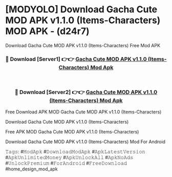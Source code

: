 # [MODYOLO] Download Gacha Cute MOD APK v1.1.0 (Items-Characters) MOD APK - (d24r7)
Download Gacha Cute MOD APK v1.1.0 (Items-Characters) Free Mod APK

<div align="center">
<h3>🔴 Download [Server1] 👉👉 <a href="https://apk-comot.site?title=Gacha_Cute_MOD_APK_v1.1.0_(Items-Characters)">Gacha Cute MOD APK v1.1.0 (Items-Characters) Mod Apk</a></h3><br>

<h3>🔴 Download [Server2] 👉👉 <a href="https://apk-comot.site?title=Gacha_Cute_MOD_APK_v1.1.0_(Items-Characters)">Gacha Cute MOD APK v1.1.0 (Items-Characters) Mod Apk</a></h3>
</div>


Free Download APK MOD Gacha Cute MOD APK v1.1.0 (Items-Characters)

Download Gacha Cute MOD APK v1.1.0 (Items-Characters) 

Free APK MOD Gacha Cute MOD APK v1.1.0 (Items-Characters) 

Download Gacha Cute MOD APK v1.1.0 (Items-Characters) Mod For Android

𝚃𝚊𝚐𝚜: #𝙼𝚘𝚍𝙰𝚙𝚔 #𝙳𝚘𝚠𝚗𝚕𝚘𝚊𝚍𝙼𝚘𝚍𝙰𝚙𝚔 #𝙰𝚙𝚔𝙻𝚊𝚝𝚎𝚜𝚝𝚅𝚎𝚛𝚜𝚒𝚘𝚗 #𝙰𝚙𝚔𝚄𝚗𝚕𝚒𝚖𝚒𝚝𝚎𝚍𝙼𝚘𝚗𝚎𝚢 #𝙰𝚙𝚔𝚄𝚗𝚕𝚘𝚌𝚔𝙰𝚕𝚕 #𝙰𝚙𝚔𝙽𝚘𝙰𝚍𝚜 #𝚄𝚗𝚕𝚘𝚌𝚔𝙿𝚛𝚎𝚖𝚒𝚞𝚖 #𝙵𝚘𝚛𝙰𝚗𝚍𝚛𝚘𝚒𝚍 #𝙵𝚛𝚎𝚎𝙳𝚘𝚠𝚗𝚕𝚘𝚊𝚍 #home_design_mod_apk